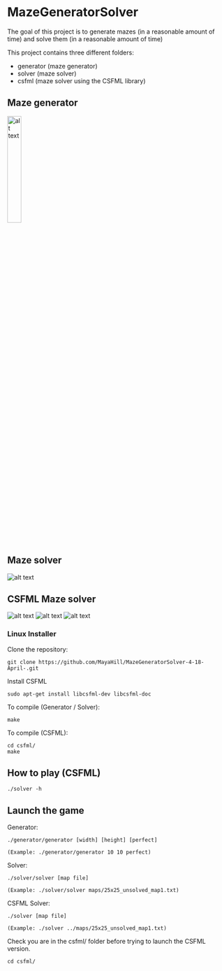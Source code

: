# MazeGeneratorSolver

The goal of this project is to generate mazes (in a reasonable amount of time) and solve them (in a reasonable amount of time)

This project contains three different folders:
  - generator (maze generator)
  - solver (maze solver)
  - csfml (maze solver using the CSFML library)

## Maze generator

<img src="https://i.postimg.cc/XJ0VdNzJ/generator-map.png" alt="alt text" width="25%">

## Maze solver

<img src="https://i.postimg.cc/5tz4XQpT/solver-map.png" alt="alt text">

## CSFML Maze solver

<img src="https://i.postimg.cc/k4F7cr0y/csfml-solver-menu.png" alt="alt text">

<img src="https://i.postimg.cc/7hHwtsDr/csfml-solver-gameplay.png" alt="alt text">

<img src="https://i.postimg.cc/W1Cppwm0/csfml-solved-gameplay.png" alt="alt text">

### Linux Installer

Clone the repository:

    git clone https://github.com/MayaHill/MazeGeneratorSolver-4-18-April-.git

Install CSFML

    sudo apt-get install libcsfml-dev libcsfml-doc

To compile (Generator / Solver):

    make
    
To compile (CSFML):

    cd csfml/
    make

## How to play (CSFML)

    ./solver -h

## Launch the game

Generator:

    ./generator/generator [width] [height] [perfect]
    
    (Example: ./generator/generator 10 10 perfect)
    
Solver:

    ./solver/solver [map file]
    
    (Example: ./solver/solver maps/25x25_unsolved_map1.txt)
    
CSFML Solver:

    ./solver [map file]
    
    (Example: ./solver ../maps/25x25_unsolved_map1.txt)

Check you are in the csfml/ folder before trying to launch the CSFML version.

    cd csfml/
